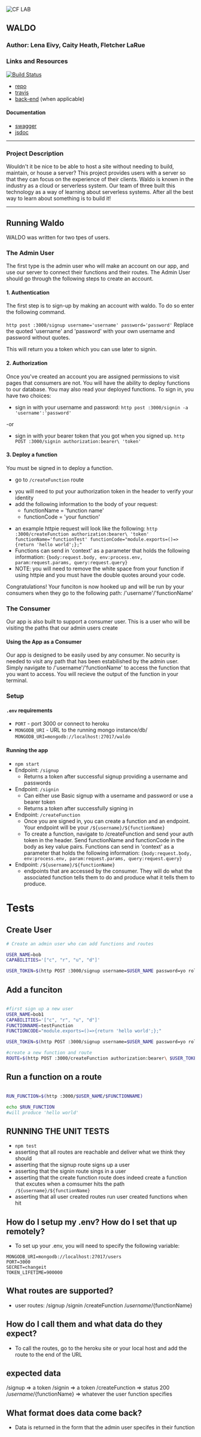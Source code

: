 
![CF](http://i.imgur.com/7v5ASc8.png) LAB

## WALDO

### Author: Lena Eivy, Caity Heath, Fletcher LaRue

### Links and Resources
[![Build Status](https://travis-ci.com/applena/where-is-the-server.svg?branch=master)](https://travis-ci.com/applena/where-is-the-server.svg)
* [repo](https://github.com/applena/where-is-the-server)
* [travis](https://travis-ci.com/applena/where-is-the-server.svg?branch=master)
* [back-end](https://waldo-server.herokuapp.com/) (when applicable)

#### Documentation
* [swagger](/swagger)
* [jsdoc](/docs) 

---
### Project Description 
Wouldn't it be nice to be able to host a site without needing to build, maintain, or house a server? This project provides users with a server so that they can focus on the experience of their clients. Waldo is known in the industry as a cloud or serverless system. Our team of three built this technology as a way of learning about serverless systems. After all the best way to learn about something is to build it! 

---
## Running Waldo
WALDO was written for two tpes of users. 

### The Admin User
The first type is the admin user who will make an account on our app, and use our server to connect their functions and their routes. The Admin User should go through the following steps to create an account.

#### 1. Authentication
The first step is to sign-up  by making an account with waldo. To do so enter the following command.<br><br>
`http post :3000/signup username='username' password='password'` Replace the quoted 'username' and 'password' with your own username and password without quotes. 

This will return you a token which you can use later to signin.

#### 2. Authorization
Once you've created an account you are assigned permissions to visit pages that consumers are not. You will have the ability to deploy functions to our database. You may also read your deployed functions. To sign in,  you have two choices:
* sign in with your username and password:
`http post :3000/signin -a 'username':'password'`

-or

* sign in with your bearer token that you got when you signed up. 
`http POST :3000/signin authorization:bearer\ 'token'`

#### 3. Deploy a function
You must be signed in to deploy a function. 

* go to `/createFunction` route
- you will need to put your authorization token in the header to verify your identity
- add the following information to the body of your request:
  - functionName = 'function name'
  - functionCode = 'your function'
* an example httpie request will look like the following:
`http :3000/createFunction authorization:bearer\ 'token' functionName='functionTest' functionCode="module.exports=()=>{return 'hello world';};"`
* Functions can send in 'context' as a parameter that holds the following information: `{body:request.body, env:process.env, param:request.params, query:request.query}`
* NOTE: you will need to remove the white space from your function if using httpie and you must have the double quotes around your code.

Congratulations! Your funciton is now hooked up and will be run by your consumers when they go to the following path: /'username'/'functionName'

### The Consumer
Our app is also built to support a consumer user. This is a user who will be visiting the paths that our admin users create

#### Using the App as a Consumer
Our app is designed to be easily used by any consumer. No security is needed to visit any path that has been estabilished by the admin user. Simply navigate to /'username'/'functionName' to access the function that you want to access. You will recieve the output of the function in your terminal.



<!-- ### Modules
#### `models/mongo.js`
##### Exported Values and Methods
###### `Model(schema) -> Class`
Builds a Class according to the schema that is passed to it to model data.

#### `middleware/500.js`
##### Exported Values and Methods
###### `(err, req, res, next) -> res.status(500)`
Catches server errors and displays 500 status message with error information.

#### `middleware/404.js`
##### Exported Values and Methods
###### `(req, res, next) -> res.status(404)`
Catches route errors and displays 404 status message with error information.

#### `middleware/model-finder.js`
##### Exported Values and Methods
###### `(req, res, next) -> require(string for filepath)`
Parses request object for model parameter. Requires in correct file using template literal and this param.

#### `auth/middleware.js`
##### Exported Values and Methods
###### `(req, res, next) -> (req, res, next)`
Processes functions based on request header content. Authorizes and issues JWT tokens.

#### `auth/router.js`
##### Exported Values and Methods
###### `express router`
Builds authentication based routes for signup, signin,create new role, oauth, and create key.

#### `api/v1.js`
##### Exported Values and Methods
###### `express router`
Buildes API routes for accessing database information to get, get all, post, put, and delete.

#### `auth/roles-model.js`
##### Exported Values and Methods
###### `mongoose schema and model`
Schema/Model for creating new roles and assigning role based capabilities.

#### `auth/users-model.js`
##### Exported Values and Methods
###### `instance of user class using schema`
Model for creating new users.

#### `models/players/players-model.js`
##### Exported Values and Methods
###### `instance of player class using schema`
Model for creating new players.

#### `models/players/players-schema.js`
##### Exported Values and Methods
###### `mongoose schema`
Schema for formatting data for use in the database.

#### `models/teams/teams-model.js`
##### Exported Values and Methods
###### `instance of teams class using schema`
Model for creating new teams and 

#### `models/teams/teams-schema.js`
##### Exported Values and Methods
###### `mongoose schema`
Schema for formatting data for use in the database. -->

### Setup
#### `.env` requirements
* `PORT` - port 3000 or connect to heroku
* `MONGODB_URI` - URL to the running mongo instance/db/ `MONGODB_URI=mongodb://localhost:27017/waldo`

#### Running the app
* `npm start`
* Endpoint: `/signup`
  * Returns a token after successful signup providing a username and passwords
* Endpoint: `/signin`
  * Can either use Basic signup with a username and password or use a bearer token
  * Returns a token after successfully signing in
* Endpoint: `/createFunction`
  * Once you are signed in, you can create a function and an endpoint. Your endpoint will be your `/${username}/${functionName}`
  * To create a function, navigate to /createFunction and send your auth token in the header. Send functionName and functionCode in the body as key value pairs. Functions can send in 'context' as a parameter that holds the following information: `{body:request.body, env:process.env, param:request.params, query:request.query}`
* Endpoint: `/${username}/${functionName}`
  * endpoints that are accessed by the consumer. They will do what the associated function tells them to do and produce what it tells them to produce.

# Tests

## Create User

```bash
# Create an admin user who can add functions and routes

USER_NAME=bob
CAPABILITIES='["c", "r", "u", "d"]'

USER_TOKEN=$(http POST :3000/signup username=$USER_NAME password=yo role=user)

```

## Add a funciton

```bash

#first sign up a new user
USER_NAME=bob1
CAPABILITIES='["c", "r", "u", "d"]'
FUNCTIONNAME=testFunction
FUNCTIONCODE="module.exports=()=>{return 'hello world';};"

USER_TOKEN=$(http POST :3000/signup username=$USER_NAME password=yo role=user)

#create a new function and route
ROUTE=$(http POST :3000/createFunction authorization:bearer\ $USER_TOKEN functionName=$FUNCTIONNAME functionCode=$FUNCTIONCODE)

```

## Run a function on a route

```bash

RUN_FUNCTION=$(http :3000/$USER_NAME/$FUNCTIONNAME)

echo $RUN_FUNCTION
#will produce 'hello world'
```

## RUNNING THE UNIT TESTS
* `npm test`
* asserting that all routes are reachable and deliver what we think they should
* asserting that the signup route signs up a user
* asserting that the signin route sings in a user
* asserting that the create function route does indeed create a function that excutes when a comsumer hits the path `/${username}/${functionName}`
* asserting that all user created routes run user created functions when hit


## How do I setup my .env? How do I set that up remotely?
* To set up your .env, you will need to specify the following variable:
```
MONGODB_URI=mongodb://localhost:27017/users
PORT=3000
SECRET=changeit
TOKEN_LIFETIME=900000
```

## What routes are supported?
* user routes:
/signup
/signin
/createFunction
/${username}/${functionName}


## How do I call them and what data do they expect?
* To call the routes, go to the heroku site or your local host and add the route to the end of the URL

## expected data
/signup => a token
/signin => a token
/createFunction => status 200
/${username}/${functionName} => whatever the user function specifies

## What format does data come back?
* Data is returned in the form that the admin user specifes in their function
